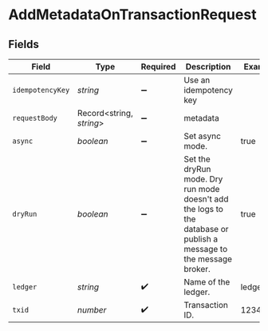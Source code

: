 # AddMetadataOnTransactionRequest


## Fields

| Field                                                                                                              | Type                                                                                                               | Required                                                                                                           | Description                                                                                                        | Example                                                                                                            |
| ------------------------------------------------------------------------------------------------------------------ | ------------------------------------------------------------------------------------------------------------------ | ------------------------------------------------------------------------------------------------------------------ | ------------------------------------------------------------------------------------------------------------------ | ------------------------------------------------------------------------------------------------------------------ |
| `idempotencyKey`                                                                                                   | *string*                                                                                                           | :heavy_minus_sign:                                                                                                 | Use an idempotency key                                                                                             |                                                                                                                    |
| `requestBody`                                                                                                      | Record<string, *string*>                                                                                           | :heavy_minus_sign:                                                                                                 | metadata                                                                                                           |                                                                                                                    |
| `async`                                                                                                            | *boolean*                                                                                                          | :heavy_minus_sign:                                                                                                 | Set async mode.                                                                                                    | true                                                                                                               |
| `dryRun`                                                                                                           | *boolean*                                                                                                          | :heavy_minus_sign:                                                                                                 | Set the dryRun mode. Dry run mode doesn't add the logs to the database or publish a message to the message broker. | true                                                                                                               |
| `ledger`                                                                                                           | *string*                                                                                                           | :heavy_check_mark:                                                                                                 | Name of the ledger.                                                                                                | ledger001                                                                                                          |
| `txid`                                                                                                             | *number*                                                                                                           | :heavy_check_mark:                                                                                                 | Transaction ID.                                                                                                    | 1234                                                                                                               |